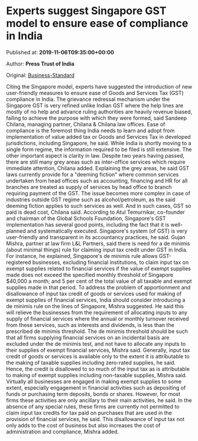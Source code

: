 
# Experts suggest Singapore GST model to ensure ease of compliance in India

Published at: **2019-11-06T09:35:00+00:00**

Author: **Press Trust of India**

Original: [Business-Standard](https://www.business-standard.com/article/pti-stories/experts-suggest-singapore-gst-model-to-ensure-ease-of-compliance-in-india-119110600807_1.html)

Citing the Singapore model, experts have suggested the introduction of new user-friendly measures to ensure ease of Goods and Services Tax (GST) compliance in India.
The grievance redressal mechanism under the Singapore GST is very refined unlike Indian GST where the help lines are mostly of no help and advance ruling authorities are heavily revenue biased, failing to achieve the purpose with which they were formed, said Sandeep Chilana, managing partner, Chilana & Chilana law offices.
Ease of compliance is the foremost thing India needs to learn and adopt from implementation of value added tax or Goods and Services Tax in developed jurisdictions, including Singapore, he said.
While India is shortly moving to a single form regime, the information required to be filed is still extensive. The other important aspect is clarity in law. Despite two years having passed, there are still many grey areas such as inter-office services which require immediate attention, Chilana added.
Explaining the grey areas, he said GST laws currently provide for a "deeming fiction" where common services undertaken from head offices such as accounting, financing and HR for all branches are treated as supply of services by head office to branch requiring payment of the GST.
The issue becomes more complex in case of industries outside GST regime such as alcohol/petroleum, as the said deeming fiction applies to such services as well. And in such cases, GST so paid is dead cost, Chilana said.
According to Atul Temurnikar, co-founder and chairman of the Global Schools Foundation, Singapore's GST implementation has several good points, including the fact that it is well-planned and systematically executed.
Singapore's system (of GST) is very user-friendly and transparent in its accountancy practices, he said.
Gujan Mishra, partner at law firm L&L Partners, said there is need for a de minimis (about minimal things) rule for claiming input tax credit under GST in India.
For instance, he explained, Singapore's de minimis rule allows GST-registered businesses, excluding financial institutions, to claim input tax on exempt supplies related to financial services if the value of exempt supplies made does not exceed the specified monthly threshold of Singapore $40,000 a month; and 5 per cent of the total value of all taxable and exempt supplies made in that period.
To address the problem of apportionment and disallowance of input tax credit of goods or services used for making of exempt supplies of financial services, India should consider introducing a de minimis rule on the lines of Singapore, Mishra suggested.
He said this will relieve the businesses from the requirement of allocating inputs to any supply of financial services where the annual or monthly turnover received from these services, such as interests and dividends, is less than the prescribed de minimis threshold.
The de minimis threshold should be such that all firms supplying financial services on an incidental basis are excluded under the de minimis test, and not have to allocate any inputs to their supplies of exempt financial services, Mishra said.
Generally, input tax credit of goods or services is available only to the extent it is attributable to the making of taxable supplies including zero-rated supplies, he said.
Hence, the credit is disallowed to so much of the input tax as is attributable to making of exempt supplies including non-taxable supplies, Mishra said.
Virtually all businesses are engaged in making exempt supplies to some extent, especially engagement in financial activities such as depositing of funds or purchasing term deposits, bonds or shares. However, for most firms these activities are only ancillary to their main activities, he said.
In the absence of any special rules, these firms are currently not permitted to claim input tax credits for tax paid on purchases that are used in the provision of financial services, he said.
This disallowance of input tax not only adds to the cost of business but also increases the cost of administration and compliance, Mishra added.
